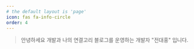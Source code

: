 ```yaml
---
# the default layout is 'page'
icon: fas fa-info-circle
order: 4
---
```


> 안녕하세요 개발과 나의 연결고리 블로그를 운영하는 개발자 "전대홍" 입니다.
